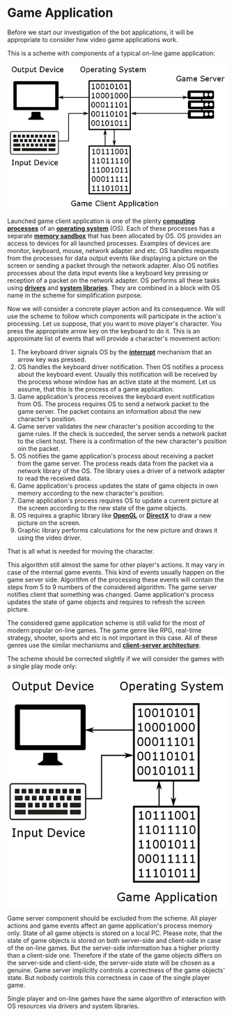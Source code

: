 # Game Application

Before we start our investigation of the bot applications, it will be appropriate to consider how video game applications work.

This is a scheme with components of a typical on-line game application:

![On-line Game Application Scheme](game-application.png)

Launched game client application is one of the plenty [**computing processes**](https://en.wikipedia.org/wiki/Process_%28computing%29) of an [**operating system**](https://en.wikipedia.org/wiki/Operating_system) (OS). Each of these processes has a separate [**memory sandbox**](http://duartes.org/gustavo/blog/post/anatomy-of-a-program-in-memory) that has been allocated by OS. OS provides an access to devices for all launched processes. Examples of devices are monitor, keyboard, mouse, network adapter and etc. OS handles requests from the processes for data output events like displaying a picture on the screen or sending a packet through the network adapter. Also OS notifies processes about the data input events like a keyboard key pressing or reception of a packet on the network adapter. OS performs all these tasks using [**drivers**](https://en.wikipedia.org/wiki/Device_driver) and [**system libraries**](https://en.wikipedia.org/wiki/Library_%28computing%29). They are combined in a block with OS name in the scheme for simplification purpose.

Now we will consider a concrete player action and its consequence. We will use the scheme to follow which components will participate in the action's processing. Let us suppose, that you want to move player's character. You press the appropriate arrow key on the keyboard to do it. This is an approximate list of events that will provide a character's movement action:

1. The keyboard driver signals OS by the [**interrupt**](https://en.wikipedia.org/wiki/Interrupt) mechanism that an arrow key was pressed.
2. OS handles the keyboard driver notification. Then OS notifies a process about the keyboard event. Usually this notification will be received by the process whose window has an active state at the moment. Let us assume, that this is the process of a game application.
3. Game application's process receives the keyboard event notification from OS. The process requires OS to send a network packet to the game server. The packet contains an information about the new character's position.
4. Game server validates the new character's position according to the game rules. If the check is succeded, the server sends a network packet to the client host. There is a confirmation of the new character's position oin the packet.
5. OS notifies the game application's process about receiving a packet from the game server. The process reads data from the packet via a network library of the OS. The library uses a driver of a network adapter to read the received data.
6. Game application's process updates the state of game objects in own memory according to the new character's position.
7. Game application's process requires OS to update a current picture at the screen according to the new state of the game objects.
8. OS requires a graphic library like [**OpenGL**](https://en.wikipedia.org/wiki/OpenGL) or [**DirectX**](https://en.wikipedia.org/wiki/DirectX) to draw a new picture on the screen. 
9. Graphic library performs calculations for the new picture and draws it using the video driver.

That is all what is needed for moving the character.

This algorithm still almost the same for other player's actions. It may vary in case of the internal game events. This kind of events usually happen on the game server side. Algorithm of the processing these events will contain the steps from 5 to 9 numbers of the considered algorithm. The game server notifies client that something was changed. Game application's process updates the state of game objects and requires to refresh the screen picture.

The considered game application scheme is still valid for the most of modern popular on-line games. The game genre like RPG, real-time strategy, shooter, sports and etc is not important in this case. All of these genres use the similar mechanisms and [**client-server architecture**](https://en.wikipedia.org/wiki/Client%E2%80%93server_model).

The scheme should be corrected slightly if we will consider the games with a single play mode only:

![Local Game Application Scheme](game-local-application.png)

Game server component should be excluded from the scheme. All player actions and game events affect an game application's process memory only. State of all game objects is  stored on a local PC. Please note, that the state of game objects is stored on both server-side and client-side in case of the on-line games. But the server-side information has a higher priority than a client-side one. Therefore if the state of the game objects differs on the server-side and client-side, the server-side state will be chosen as a genuine. Game server implicitly controls a correctness of the game objects' state. But nobody controls this correctness in case of the single player game.

Single player and on-line games have the same algorithm of interaction with OS resources via drivers and system libraries.
